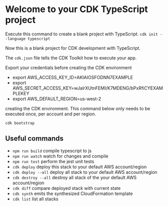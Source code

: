 # Welcome to your CDK TypeScript project

Execute this command to create a blank project with TypeScript.
`cdk init --language typescript`

Now this is a blank project for CDK development with TypeScript.

The `cdk.json` file tells the CDK Toolkit how to execute your app.

Export your credentials before creating the CDK environment

- export AWS_ACCESS_KEY_ID=AKIAIOSFODNN7EXAMPLE
- export AWS_SECRET_ACCESS_KEY=wJalrXUtnFEMI/K7MDENG/bPxRfiCYEXAMPLEKEY
- export AWS_DEFAULT_REGION=us-west-2

creating the CDK environment.
This command below only needs to be executed once, per account and per region.

`cdk bootstrap`

## Useful commands

- `npm run build` compile typescript to js
- `npm run watch` watch for changes and compile
- `npm run test` perform the jest unit tests
- `cdk deploy` deploy this stack to your default AWS account/region
- `cdk deploy --all` deploy all stack to your default AWS account/region
- `cdk destroy --all` destroy all stack of the your default AWS account/region
- `cdk diff` compare deployed stack with current state
- `cdk synth` emits the synthesized CloudFormation template
- `cdk list` list all stacks
